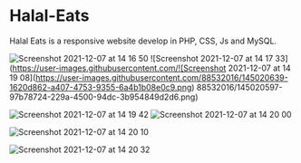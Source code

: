 # Halal-Eats
Halal Eats is a responsive website develop in PHP, CSS, Js and MySQL.

![Screenshot 2021-12-07 at 14 16 50](https://user-images.githubusercontent.com/88532016/145020534-13af5e7e-77a5-4515-bae7-1c9196371612.png)
![Screenshot 2021-12-07 at 14 17 33](https://user-images.githubusercontent.com/![Screenshot 2021-12-07 at 14 19 08](https://user-images.githubusercontent.com/88532016/145020639-1620d862-a407-4753-9355-6a4b1b08e0c9.png)
88532016/145020597-97b78724-229a-4500-94dc-3b954849d2d6.png)

![Screenshot 2021-12-07 at 14 19 42](https://user-images.githubusercontent.com/88532016/145020751-d3eebe5a-5252-4e18-8323-896e2c0c92ba.png)
![Screenshot 2021-12-07 at 14 20 00](https://user-images.githubusercontent.com/88532016/145020869-35fe69d1-cfba-4bc0-8e36-0b94f12c4a22.png)


![Screenshot 2021-12-07 at 14 20 10](https://user-images.githubusercontent.com/88532016/145020944-68463533-bc43-4c9d-910b-2ce9fa5b0d45.png)


![Screenshot 2021-12-07 at 14 20 32](https://user-images.githubusercontent.com/88532016/145021503-6be06b71-d44e-4c40-aa8c-440974b7a6d3.png)

